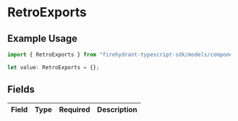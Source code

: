 # RetroExports

## Example Usage

```typescript
import { RetroExports } from "firehydrant-typescript-sdk/models/components";

let value: RetroExports = {};
```

## Fields

| Field       | Type        | Required    | Description |
| ----------- | ----------- | ----------- | ----------- |